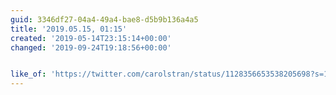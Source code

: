 ```yaml
---
guid: 3346df27-04a4-49a4-bae8-d5b9b136a4a5
title: '2019.05.15, 01:15'
created: '2019-05-14T23:15:14+00:00'
changed: '2019-09-24T19:18:56+00:00'


like_of: 'https://twitter.com/carolstran/status/1128356653538205698?s=19'
---
```


